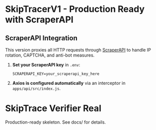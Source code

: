 # SkipTracerV1 - Production Ready with ScraperAPI

## ScraperAPI Integration

This version proxies all HTTP requests through [ScraperAPI](https://www.scraperapi.com) to handle IP rotation, CAPTCHA, and anti-bot measures.

1. **Set your ScraperAPI key** in `.env`:
   ```
   SCRAPERAPI_KEY=your_scraperapi_key_here
   ```

2. **Axios is configured automatically** via an interceptor in `apps/api/src/index.js`.



# SkipTrace Verifier Real

Production-ready skeleton. See docs/ for details.
